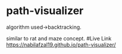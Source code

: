 # path-visualizer
algorithm used->backtracking.

similar to rat and maze concept.
#Live Link
https://nabilafzal19.github.io/path-visualizer/

